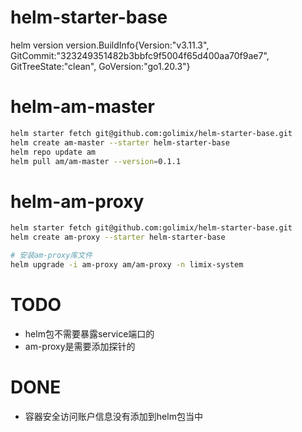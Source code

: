 # helm-starter-base
helm version
version.BuildInfo{Version:"v3.11.3", GitCommit:"323249351482b3bbfc9f5004f65d400aa70f9ae7", GitTreeState:"clean", GoVersion:"go1.20.3"}
# helm-am-master

```bash
helm starter fetch git@github.com:golimix/helm-starter-base.git
helm create am-master --starter helm-starter-base
helm repo update am
helm pull am/am-master --version=0.1.1
```

# helm-am-proxy

```bash
helm starter fetch git@github.com:golimix/helm-starter-base.git
helm create am-proxy --starter helm-starter-base

# 安装am-proxy库文件
helm upgrade -i am-proxy am/am-proxy -n limix-system
```


# TODO
* helm包不需要暴露service端口的
* am-proxy是需要添加探针的



# DONE
* 容器安全访问账户信息没有添加到helm包当中
